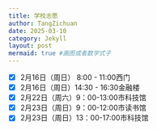 ```yaml
---
title: 学校志愿
author: TangZichuan
date: 2025-03-10
category: Jekyll
layout: post
mermaid: true #画图或者数学式子
---
```


- [x] 2月16日（周日） 8:00 - 11:00西门
- [x] 2月16日（周日）14:30 - 16:30金融楼
- [x] 2月22日（周六）9：00-13:00市科技馆
- [x] 2月23日（周日）9：00-12:00市读书馆
- [x] 2月23日（周日）13：00-17:00市科技馆
